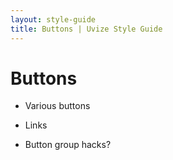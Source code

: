 ```yaml
---
layout: style-guide
title: Buttons | Uvize Style Guide
---
```


# Buttons

- Various buttons

- Links

- Button group hacks?
